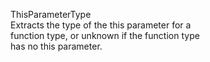 ThisParameterType<Type>  
Extracts the type of the this parameter for a  
function type, or unknown if the function type  
has no this parameter.  
